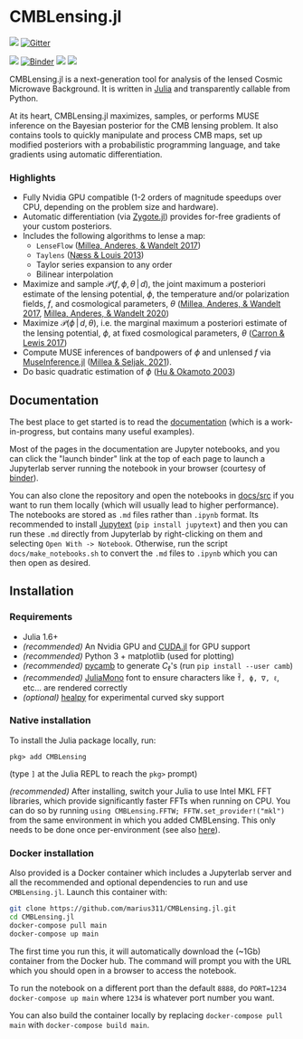 # CMBLensing.jl

[![](https://img.shields.io/badge/docs-stable-blue.svg)](https://cosmicmar.com/CMBLensing.jl/stable) [![Gitter](https://badges.gitter.im/CMBLensing-jl/community.svg)](https://gitter.im/CMBLensing-jl/community?utm_source=badge&utm_medium=badge&utm_campaign=pr-badge)

[![](https://img.shields.io/badge/source-github-blue)](https://github.com/marius311/CMBLensing.jl)  [![Binder](https://mybinder.org/badge_logo.svg)](https://mybinder.org/v2/gh/marius311/CMBLensing.jl/gh-pages?urlpath=lab) 
[![](https://github.com/marius311/CMBLensing.jl/workflows/runtests/badge.svg)](https://github.com/marius311/CMBLensing.jl/actions?query=workflow%3Aruntests+branch%3Amaster) [![](https://github.com/marius311/CMBLensing.jl/workflows/docbuild/badge.svg)](https://github.com/marius311/CMBLensing.jl/actions?query=workflow%3Adocbuild+branch%3Amaster) 


CMBLensing.jl is a next-generation tool for analysis of the lensed Cosmic Microwave Background. It is written in [Julia](https://julialang.org/) and transparently callable from Python.


At its heart, CMBLensing.jl maximizes, samples, or performs MUSE inference on the Bayesian posterior for the CMB lensing problem. It also contains tools to quickly manipulate and process CMB maps, set up modified posteriors with a probabilistic programming language, and take gradients using automatic differentiation.

### Highlights
* Fully Nvidia GPU compatible (1-2 orders of magnitude speedups over CPU, depending on the problem size and hardware).
* Automatic differentiation (via [Zygote.jl](https://fluxml.ai/Zygote.jl/)) provides for-free gradients of your custom posteriors.
* Includes the following algorithms to lense a map:
    * `LenseFlow` ([Millea, Anderes, & Wandelt 2017](https://arxiv.org/abs/1708.06753))
    * `Taylens` ([Næss & Louis 2013](https://arxiv.org/abs/1307.0719))
    * Taylor series expansion to any order
    * Bilinear interpolation
* Maximize and sample $\mathcal{P}(f,\phi,\theta\,|\,d)$, the joint maximum a posteriori estimate of the lensing potential, $\phi$, the  temperature and/or polarization fields, $f$, and cosmological parameters, $\theta$ ([Millea, Anderes, & Wandelt 2017](https://arxiv.org/abs/1708.06753), [Millea, Anderes, & Wandelt 2020](https://arxiv.org/abs/2002.00965))
* Maximize $\mathcal{P}(\phi\,|\,d,\theta)$, i.e. the marginal maximum a posteriori estimate of the lensing potential, $\phi$, at fixed cosmological parameters, $\theta$ ([Carron & Lewis 2017](https://arxiv.org/abs/1704.08230))
* Compute MUSE inferences of bandpowers of $\phi$ and unlensed $f$ via [MuseInference.jl](https://github.com/marius311/MuseInference.jl) ([Millea & Seljak, 2021](https://arxiv.org/abs/2112.09354)).
* Do basic quadratic estimation of $\phi$ ([Hu & Okamoto 2003](https://arxiv.org/abs/astro-ph/0111606))

## Documentation

The best place to get started is to read the [documentation](https://cosmicmar.com/CMBLensing.jl/) (which is a work-in-progress, but contains many useful examples). 

Most of the pages in the documentation are Jupyter notebooks, and you can click the "launch binder" link at the top of each page to launch a Jupyterlab server running the notebook in your browser (courtesy of [binder](https://mybinder.org/)). 

You can also clone the repository and open the notebooks in [docs/src](https://github.com/marius311/CMBLensing.jl/tree/master/docs/src) if you want to run them locally (which will usually lead to higher performance). The notebooks are stored as `.md` files rather than `.ipynb` format. Its recommended to install [Jupytext](jupytext) (`pip install jupytext`) and then you can run these `.md` directly from Jupyterlab by right-clicking on them and selecting `Open With -> Notebook`. Otherwise, run the script `docs/make_notebooks.sh` to convert the `.md` files to `.ipynb` which you can then open as desired. 


## Installation

### Requirements

* Julia 1.6+
* _(recommended)_ An Nvidia GPU and [CUDA.jl](https://github.com/JuliaGPU/CUDA.jl) for GPU support
* _(recommended)_ Python 3 + matplotlib (used for plotting)
* _(recommended)_ [pycamb](https://github.com/cmbant/CAMB) to generate $C_\ell$'s (run `pip install --user camb`)
* _(recommended)_ [JuliaMono](https://github.com/cormullion/juliamono/releases) font to ensure characters like `f̃, ϕ, ∇, ℓ`, etc... are rendered correctly
* _(optional)_ [healpy](https://github.com/healpy/healpy) for experimental curved sky support

### Native installation

To install the Julia package locally, run:

```juliapkg
pkg> add CMBLensing
```

(type `]` at the Julia REPL to reach the `pkg>` prompt)

*(recommended)* After installing, switch your Julia to use Intel MKL FFT libraries, which provide significantly faster FFTs when running on CPU. You can do so by running `using CMBLensing.FFTW; FFTW.set_provider!("mkl")` from the same environment in which you added CMBLensing. This only needs to be done once per-environment (see also [here](https://github.com/JuliaMath/FFTW.jl#mkl)).


### Docker installation

Also provided is a Docker container which includes a Jupyterlab server and all the recommended and optional dependencies to run and use `CMBLensing.jl`. Launch this container with:

```sh
git clone https://github.com/marius311/CMBLensing.jl.git
cd CMBLensing.jl
docker-compose pull main
docker-compose up main
```

The first time you run this, it will automatically download the (~1Gb) container from the Docker hub. The command will prompt you with the URL which you should open in a browser to access the notebook.

To run the notebook on a different port than the default `8888`, do `PORT=1234 docker-compose up main` where `1234` is whatever port number you want.

You can also build the container locally by replacing `docker-compose pull main` with `docker-compose build main`.

